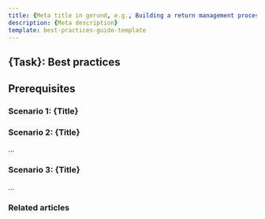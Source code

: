 ```yaml
---
title: {Meta title in gerund, e.g., Building a return management process: Best practices}
description: {Meta description}
template: best-practices-guide-template
---
```


## {Task}: Best practices <!-- Task in gerund, i.e., Building a return management process: Best practices -->

## Prerequisites

<!-- List prerequisites if any. Otherwise, remove this section. -->

### Scenario 1: {Title}

<!-- Describe the scenario and the solution for it:

1. Describe a possible use case and what a customer might want to achieve. For example: Suppose you are a clothing retailer and often get items returned within the 14-days return window. You want to automate the return process as much as possible so that minimum intervention of your employees is required.
2. Suggest the solution for this scenario.
3. Describe the advantages of the suggested solution and in what cases it is best to apply it. -->

### Scenario 2: {Title}

...

### Scenario 3: {Title}

...

### Related articles

<!-- Give links to the related feature overviews and guides.

Example: [Building a return management process: Best practices](/docs/scos/user/features/{{site.version}}/return-management-feature-overview/building-a-return-management-process-best-practices.html#scenario-1-typical-return-process-for-b2c-models)-->
